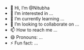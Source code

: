 - 👋 Hi, I’m @Nitubha
- 👀 I’m interested in ...
- 🌱 I’m currently learning ...
- 💞️ I’m looking to collaborate on ...
- 📫 How to reach me ...
- 😄 Pronouns: ...
- ⚡ Fun fact: ...

<!---
Nitubha/Nitubha is a ✨ special ✨ repository because its `README.md` (this file) appears on your GitHub profile.
You can click the Preview link to take a look at your changes.
--->
